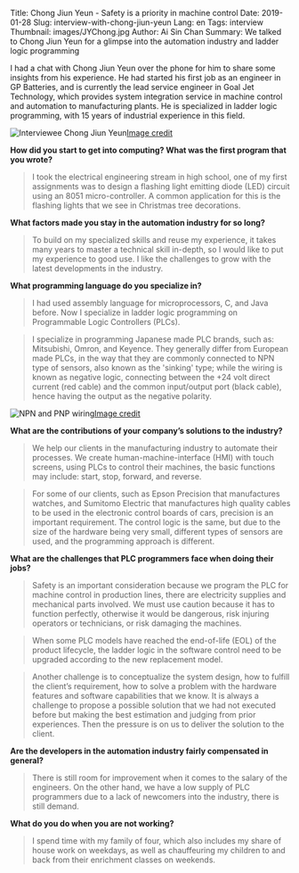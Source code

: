 Title: Chong Jiun Yeun - Safety is a priority in machine control 
Date: 2019-01-28 
Slug: interview-with-chong-jiun-yeun 
Lang: en 
Tags: interview 
Thumbnail: images/JYChong.jpg 
Author: Ai Sin Chan 
Summary: We talked to Chong Jiun Yeun for a glimpse into the automation industry and ladder logic programming

I had a chat with Chong Jiun Yeun over the phone for him to share some insights from his experience. He had started his first job as an engineer in GP Batteries, and is currently the lead service engineer in Goal Jet Technology, which provides system integration service in machine control and automation to manufacturing plants. He is specialized in ladder logic programming, with 15 years of industrial experience in this field. 

![Interviewee Chong Jiun Yeun](/images/JYChong.jpg)<a class="caption" href="https://www.facebook.com/pg/fetalumni/photos/?tab=album&album_id=647140945712995">Image credit</a>

**How did you start to get into computing? What was the first program that you wrote?** 

> I took the electrical engineering stream in high school, one of my first assignments was to design a flashing light emitting diode (LED) circuit using an 8051 micro-controller. A common application for this is the flashing lights that we see in Christmas tree decorations.

**What factors made you stay in the automation industry for so long?**

> To build on my specialized skills and reuse my experience, it takes many years to master a technical skill in-depth, so I would like to put my experience to good use. I like the challenges to grow with the latest developments in the industry.

**What programming language do you specialize in?**

> I had used assembly language for microprocessors, C, and Java before. Now I specialize in ladder logic programming on Programmable Logic Controllers (PLCs). 

> I specialize in programming Japanese made PLC brands, such as: Mitsubishi, Omron, and Keyence. They generally differ from European made PLCs, in the way that they are commonly connected to NPN type of sensors, also known as the 'sinking' type; while the wiring is known as negative logic, connecting between the +24 volt direct current (red cable) and the common input/output port (black cable), hence having the output as the negative polarity. 

![NPN and PNP wiring](/images/PNP_NPN_wiring.jpg)<a class="caption" href="https://www.tecnical.cat/apunts-tecnics/eng-differences-between-pnp-and-npn-technical-notes-tecnical-barcelona-catalonia-spain.pdf">Image credit</a>

**What are the contributions of your company’s solutions to the industry?**

> We help our clients in the manufacturing industry to automate their processes. We create human-machine-interface (HMI) with touch screens, using PLCs to control their machines, the basic functions may include: start, stop, forward, and reverse. 

> For some of our clients, such as Epson Precision that manufactures watches, and Sumitomo Electric that manufactures high quality cables to be used in the electronic control boards of cars, precision is an important requirement. The control logic is the same, but due to the size of the hardware being very small, different types of sensors are used, and the programming approach is different.

**What are the challenges that PLC programmers face when doing their jobs?**

> Safety is an important consideration because we program the PLC for machine control in production lines, there are electricity supplies and mechanical parts involved. We must use caution because it has to function perfectly, otherwise it would be dangerous, risk injuring operators or technicians, or risk damaging the machines. 

> When some PLC models have reached the end-of-life (EOL) of the product lifecycle, the ladder logic in the software control need to be upgraded according to the new replacement model. 

> Another challenge is to conceptualize the system design, how to fulfill the client’s requirement, how to solve a problem with the hardware features and software capabilities that we know. It is always a challenge to propose a possible solution that we had not executed before but making the best estimation and judging from prior experiences. Then the pressure is on us to deliver the solution to the client. 

**Are the developers in the automation industry fairly compensated in general?**

> There is still room for improvement when it comes to the salary of the engineers. On the other hand, we have a low supply of PLC programmers due to a lack of newcomers into the industry, there is still demand.

**What do you do when you are not working?**

> I spend time with my family of four, which also includes my share of house work on weekdays, as well as chauffeuring my children to and back from their enrichment classes on weekends. 
